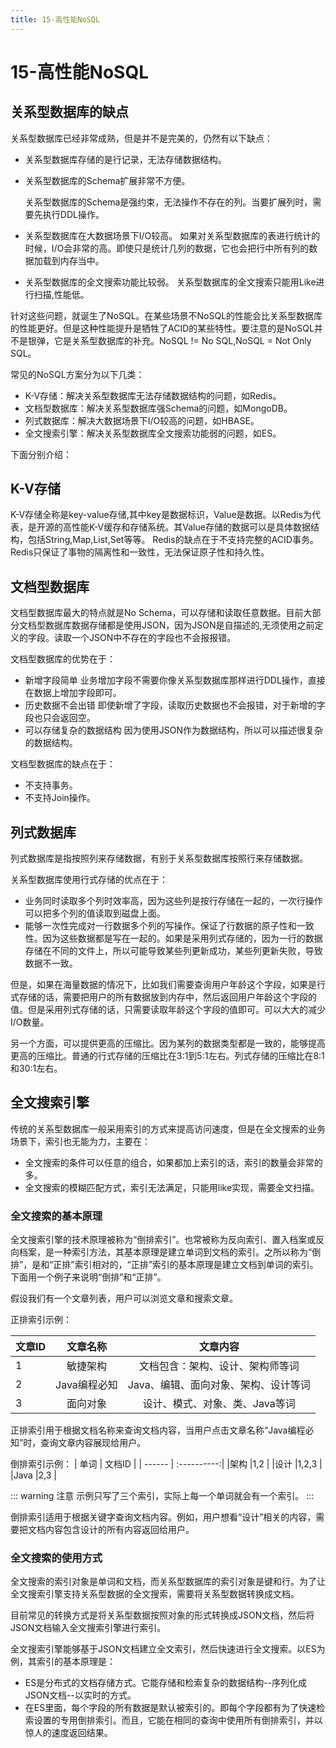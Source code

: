 ```yaml
---
title: 15-高性能NoSQL
---
```


# 15-高性能NoSQL

## 关系型数据库的缺点
关系型数据库已经非常成熟，但是并不是完美的，仍然有以下缺点：

- 关系型数据库存储的是行记录，无法存储数据结构。
- 关系型数据库的Schema扩展非常不方便。

    关系型数据库的Schema是强约束，无法操作不存在的列。当要扩展列时，需要先执行DDL操作。
- 关系型数据库在大数据场景下I/O较高。
    如果对关系型数据库的表进行统计的时候，I/O会非常的高。即使只是统计几列的数据，它也会把行中所有列的数据加载到内存当中。
- 关系型数据库的全文搜索功能比较弱。
    关系型数据库的全文搜索只能用Like进行扫描,性能低。

针对这些问题，就诞生了NoSQL。在某些场景不NoSQL的性能会比关系型数据库的性能更好。但是这种性能提升是牺牲了ACID的某些特性。要注意的是NoSQL并不是银弹，它是关系型数据库的补充。NoSQL != No SQL,NoSQL = Not Only SQL。

常见的NoSQL方案分为以下几类：

- K-V存储：解决关系型数据库无法存储数据结构的问题，如Redis。
- 文档型数据库：解决关系型数据库强Schema的问题，如MongoDB。 
- 列式数据库：解决大数据场景下I/O较高的问题，如HBASE。
- 全文搜索引擎：解决关系型数据库全文搜索功能弱的问题，如ES。

下面分别介绍：
 ## K-V存储
 K-V存储全称是key-value存储,其中key是数据标识，Value是数据。以Redis为代表，是开源的高性能K-V缓存和存储系统。其Value存储的数据可以是具体数据结构，包括String,Map,List,Set等等。
 Redis的缺点在于不支持完整的ACID事务。Redis只保证了事物的隔离性和一致性，无法保证原子性和持久性。

 ## 文档型数据库
 文档型数据库最大的特点就是No Schema，可以存储和读取任意数据。目前大部分文档型数据库数据存储都是使用JSON，因为JSON是自描述的,无须使用之前定义的字段。读取一个JSON中不存在的字段也不会报报错。

 文档型数据库的优势在于：
 
- 新增字段简单
    业务增加字段不需要你像关系型数据库那样进行DDL操作，直接在数据上增加字段即可。
- 历史数据不会出错
    即使新增了字段，读取历史数据也不会报错，对于新增的字段也只会返回空。
- 可以存储复杂的数据结构
    因为使用JSON作为数据结构，所以可以描述很复杂的数据结构。

文档型数据库的缺点在于：

- 不支持事务。
- 不支持Join操作。

## 列式数据库

列式数据库是指按照列来存储数据，有别于关系型数据库按照行来存储数据。

关系型数据库使用行式存储的优点在于：

- 业务同时读取多个列时效率高，因为这些列是按行存储在一起的，一次行操作可以把多个列的值读取到磁盘上面。
- 能够一次性完成对一行数据多个列的写操作。保证了行数据的原子性和一致性。因为这些数据都是写在一起的。如果是采用列式存储的，因为一行的数据存储在不同的文件上，所以可能导致某些列更新成功，某些列更新失败，导致数据不一致。

但是，如果在海量数据的情况下，比如我们需要查询用户年龄这个字段，如果是行式存储的话，需要把用户的所有数据放到内存中，然后返回用户年龄这个字段的值。但是采用列式存储的话，只需要读取年龄这个字段的值即可。可以大大的减少I/O数量。

另一个方面，可以提供更高的压缩比。因为某列的数据类型都是一致的，能够提高更高的压缩比。普通的行式存储的压缩比在3:1到5:1左右。列式存储的压缩比在8:1和30:1左右。

## 全文搜索引擎

传统的关系型数据库一般采用索引的方式来提高访问速度，但是在全文搜索的业务场景下，索引也无能为力，主要在：

- 全文搜索的条件可以任意的组合，如果都加上索引的话，索引的数量会非常的多。
- 全文搜索的模糊匹配方式，索引无法满足，只能用like实现，需要全文扫描。

### 全文搜索的基本原理

全文搜索引擎的技术原理被称为“倒排索引”。也常被称为反向索引、置入档案或反向档案，是一种索引方法，其基本原理是建立单词到文档的索引。之所以称为“倒排”，是和“正排”索引相对的，“正排”索引的基本原理是建立文档到单词的索引。下面用一个例子来说明“倒排”和“正排”。

假设我们有一个文章列表，用户可以浏览文章和搜索文章。

正排索引示例：

| 文章ID | 文章名称     | 文章内容 |
| ------ | :----------:|:---------:|
|1       |敏捷架构      |文档包含：架构、设计、架构师等词|
|2       |Java编程必知  |Java、编辑、面向对象、架构、设计等词|
|3       |面向对象      |设计、模式、对象、类、Java等词|

正排索引用于根据文档名称来查询文档内容，当用户点击文章名称“Java编程必知”时，查询文章内容展现给用户。

倒排索引示例：
| 单词 | 文档ID     |
| ------ | :----------:|
|架构      |1,2     |
|设计       |1,2,3  |
|Java       |2,3     |

::: warning 注意
示例只写了三个索引，实际上每一个单词就会有一个索引。
:::

倒排索引适用于根据关键字查询文档内容。例如，用户想看“设计”相关的内容，需要把文档内容包含设计的所有内容返回给用户。

### 全文搜索的使用方式

全文搜索的索引对象是单词和文档，而关系型数据库的索引对象是键和行。为了让全文搜索引擎支持关系型数据的全文搜索，需要将关系型数据转换成文档。

目前常见的转换方式是将关系型数据按照对象的形式转换成JSON文档，然后将JSON文档输入全文搜索引擎进行索引。

全文搜索引擎能够基于JSON文档建立全文索引，然后快速进行全文搜索。以ES为例，其索引的基本原理是：
- ES是分布式的文档存储方式。它能存储和检索复杂的数据结构--序列化成JSON文档--以实时的方式。
- 在ES里面，每个字段的所有数据是默认被索引的。即每个字段都有为了快速检索设置的专用倒排索引。而且，它能在相同的查询中使用所有倒排索引，并以惊人的速度返回结果。

<Valine/>